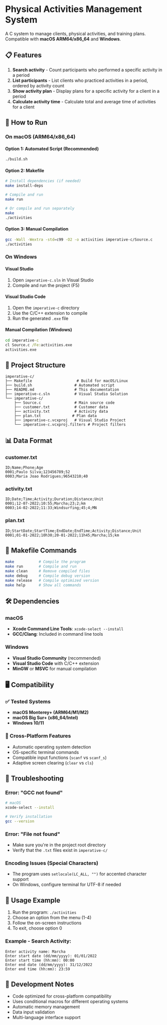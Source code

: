 # Physical Activities Management System

A C system to manage clients, physical activities, and training plans. Compatible with **macOS ARM64/x86_64** and **Windows**.

## 📋 Features

1. **Search activity** - Count participants who performed a specific activity in a period
2. **List participants** - List clients who practiced activities in a period, ordered by activity count
3. **Show activity plan** - Display plans for a specific activity for a client in a period
4. **Calculate activity time** - Calculate total and average time of activities for a client

## 🚀 How to Run

### On macOS (ARM64/x86_64)

#### Option 1: Automated Script (Recommended)
```bash
./build.sh
```

#### Option 2: Makefile
```bash
# Install dependencies (if needed)
make install-deps

# Compile and run
make run

# Or compile and run separately
make
./activities
```

#### Option 3: Manual Compilation
```bash
gcc -Wall -Wextra -std=c99 -O2 -o activities imperative-c/Source.c
./activities
```

### On Windows

#### Visual Studio
1. Open `imperative-c.sln` in Visual Studio
2. Compile and run the project (F5)

#### Visual Studio Code
1. Open the `imperative-c` directory
2. Use the C/C++ extension to compile
3. Run the generated `.exe` file

#### Manual Compilation (Windows)
```cmd
cd imperative-c
cl Source.c /Fe:activities.exe
activities.exe
```

## 📁 Project Structure

```
imperative-c/
├── Makefile                    # Build for macOS/Linux
├── build.sh                   # Automated script
├── README.md                  # This documentation
├── imperative-c.sln           # Visual Studio Solution
└── imperative-c/
    ├── Source.c               # Main source code
    ├── customer.txt           # Customer data
    ├── activity.txt           # Activity data
    ├── plan.txt              # Plan data
    ├── imperative-c.vcxproj   # Visual Studio Project
    └── imperative-c.vcxproj.filters # Project filters
```

## 📊 Data Format

### customer.txt
```
ID;Name;Phone;Age
0001;Paulo Silva;123456789;52
0003;Maria Joao Rodrigues;96543210;40
```

### activity.txt
```
ID;Date;Time;Activity;Duration;Distance;Unit
0001;12-07-2022;10:55;Marcha;23;2;km
0003;14-02-2022;11:33;Windsurfing;45;4;MN
```

### plan.txt
```
ID;StartDate;StartTime;EndDate;EndTime;Activity;Distance;Unit
0001;01-01-2022;10h30;20-01-2022;11h45;Marcha;15;km
```

## 🔧 Makefile Commands

```bash
make           # Compile the program
make run       # Compile and run
make clean     # Remove compiled files
make debug     # Compile debug version
make release   # Compile optimized version
make help      # Show all commands
```

## 🛠️ Dependencies

### macOS
- **Xcode Command Line Tools**: `xcode-select --install`
- **GCC/Clang**: Included in command line tools

### Windows
- **Visual Studio Community** (recommended)
- **Visual Studio Code** with C/C++ extension
- **MinGW** or **MSVC** for manual compilation

## 🖥️ Compatibility

### ✅ Tested Systems
- **macOS Monterey+ (ARM64/M1/M2)**
- **macOS Big Sur+ (x86_64/Intel)**
- **Windows 10/11**

### 🔄 Cross-Platform Features
- Automatic operating system detection
- OS-specific terminal commands
- Compatible input functions (`scanf` vs `scanf_s`)
- Adaptive screen clearing (`clear` vs `cls`)

## 🐛 Troubleshooting

### Error: "GCC not found"
```bash
# macOS
xcode-select --install

# Verify installation
gcc --version
```

### Error: "File not found"
- Make sure you're in the project root directory
- Verify that the `.txt` files exist in `imperative-c/`

### Encoding Issues (Special Characters)
- The program uses `setlocale(LC_ALL, "")` for accented character support
- On Windows, configure terminal for UTF-8 if needed

## 🚀 Usage Example

1. Run the program: `./activities`
2. Choose an option from the menu (1-4)
3. Follow the on-screen instructions
4. To exit, choose option 0

### Example - Search Activity:
```
Enter activity name: Marcha
Enter start date (dd/mm/yyyy): 01/01/2022
Enter start time (hh:mm): 00:00
Enter end date (dd/mm/yyyy): 31/12/2022
Enter end time (hh:mm): 23:59
```

## 📝 Development Notes

- Code optimized for cross-platform compatibility
- Uses conditional macros for different operating systems
- Automatic memory management
- Data input validation
- Multi-language interface support 